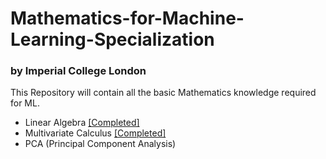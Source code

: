# Mathematics-for-Machine-Learning-Specialization
### by Imperial College London
This Repository will contain all the basic Mathematics knowledge required for ML.
- Linear Algebra [[Completed]](https://www.coursera.org/account/accomplishments/records/3C7HJSUC7ECU)
- Multivariate Calculus [[Completed]](https://www.coursera.org/account/accomplishments/records/22SETWD9HR6N)
- PCA (Principal Component Analysis)
